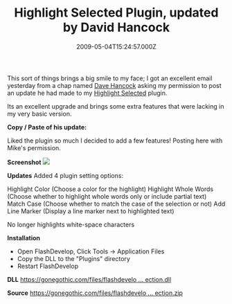﻿---
coverImage: /posts/highlight-selected-plugin-updated-by-david-hancock/cover.jpg
date: '2009-05-04T15:24:57.000Z'
tags:
  - c sharp
  - flashdevelop
  - personal
  - plugin
  - projects
title: 'Highlight Selected Plugin, updated by David Hancock'
oldUrl: /c/highlight-selected-plugin-updated-by-david-hancock
---

This sort of things brings a big smile to my face; I got an excellent email yesterday from a chap named [Dave Hancock](https://gonegothic.com/) asking my permission to post an update he had made to my [Highlight Selected](https://www.mikecann.blog/?p=403) plugin.

<!-- more -->

Its an excellent upgrade and brings some extra features that were lacking in my very basic version.

**Copy / Paste of his update:**

Liked the plugin so much I decided to add a few features! Posting here with Mike's permission.

**Screenshot**
![](https://gonegothic.com/files/flashdevelop/HighlightSelection/HighlightSelection01.jpg)

**Updates**
Added 4 plugin setting options:

Highlight Color (Choose a color for the highlight)
Highlight Whole Words (Choose whether to highlight whole words only or include partial text)
Match Case (Choose whether to match the case of the selection or not)
Add Line Marker (Display a line marker next to highlighted text)

No longer highlights white-space characters

**Installation**

- Open FlashDevelop, Click Tools -> Application Files
- Copy the DLL to the "Plugins" directory
- Restart FlashDevelop

**DLL**
[https://gonegothic.com/files/flashdevelo ... ection.dll](https://gonegothic.com/files/flashdevelop/HighlightSelection/HighlightSelection.dll)

**Source**
[https://gonegothic.com/files/flashdevelo ... ection.zip](https://gonegothic.com/files/flashdevelop/HighlightSelection/HighlightSelection.zip)
